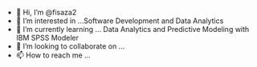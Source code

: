 - 👋 Hi, I’m @fisaza2
- 👀 I’m interested in ...Software Development and Data Analytics
- 🌱 I’m currently learning ... Data Analytics and Predictive Modeling with IBM SPSS Modeler
- 💞️ I’m looking to collaborate on ...
- 📫 How to reach me ...

<!---
fisaza2/fisaza2 is a ✨ special ✨ repository because its `README.md` (this file) appears on your GitHub profile.
You can click the Preview link to take a look at your changes.
--->
